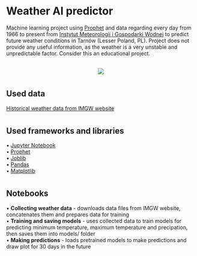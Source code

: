 

# Weather AI predictor

<div>Machine learning project using <a href="https://github.com/facebook/prophet">Prophet</a> and data regarding every day from 1966 to present from <a href="https://danepubliczne.imgw.pl/">Instytut Meteorologii i Gospodarki Wodnej</a> to predict future weather conditions in Tarnów (Lesser Poland, PL). Project does not provide any useful information, as the weather is a very unstable and unpredictable factor. Consider this an educational project.</div>


<br/>

<div align="center">
  <p>
    <img src="https://imgur.com/VAzLpcZ.png"/>
  </p>
</div>

# 

## Used data
<div><a href="https://danepubliczne.imgw.pl/data/dane_pomiarowo_obserwacyjne/dane_meteorologiczne/dobowe/synop/">Historical weather data from IMGW website</a></div>

# 

## Used frameworks and libraries
<div>• <a href="https://jupyter.org/">Jupyter Notebook</a></div>
<div>• <a href="https://facebook.github.io/prophet/">Prophet</a></div>
<div>• <a href="https://joblib.readthedocs.io/en/latest/">Joblib</a></div>
<div>• <a href="https://pandas.pydata.org/">Pandas</a></div>
<div>• <a href="https://matplotlib.org/">Matplotlib</a></div>

# 

## Notebooks
<div>• <strong>Collecting weather data</strong> - downloads data files from IMGW website, concatenates them and prepares data for training</div>
<div>• <strong>Training and saving models</strong> - uses collected data to train models for predicting minimum temperature, maximum temperature and precipation, then saves them into models/ folder</div>
<div>• <strong>Making predictions</strong> - loads pretrained models to make predictions and draw plot for 30 days in the future</div>
